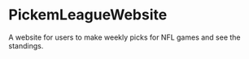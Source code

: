 # PickemLeagueWebsite
A website for users to make weekly picks for NFL games and see the standings. 
